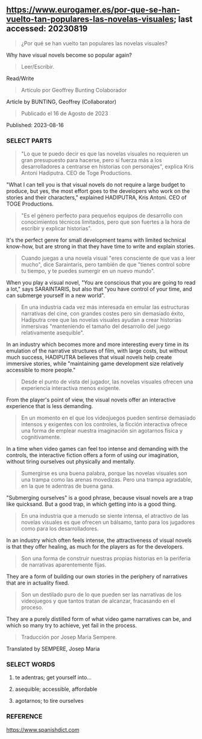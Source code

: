 ## https://www.eurogamer.es/por-que-se-han-vuelto-tan-populares-las-novelas-visuales; last accessed: 20230819

> ¿Por qué se han vuelto tan populares las novelas visuales?

Why have visual novels become so popular again?

> Leer/Escribir.

Read/Write

> Artículo por Geoffrey Bunting Colaborador

Article by BUNTING, Geoffrey (Collaborator)

> Publicado el 16 de Agosto de 2023

Published: 2023-08-16

### SELECT PARTS

> "Lo que te puedo decir es que las novelas visuales no requieren un gran presupuesto para hacerse, pero sí fuerza más a los desarrolladores a centrarse en historias con personajes", explica Kris Antoni Hadiputra. CEO de Toge Productions. 

"What I can tell you is that visual novels do not require a large budget to produce, but yes, the most effort goes to the developers who work on the stories and their characters," explained HADIPUTRA, Kris Antoni. CEO of TOGE Productions.

> "Es el género perfecto para pequeños equipos de desarrollo con conocimientos técnicos limitados, pero que son fuertes a la hora de escribir y explicar historias". 

It's the perfect genre for small development teams with limited technical know-how, but are strong in that they have time to write and explain stories.

> Cuando juegas a una novela visual "eres consciente de que vas a leer mucho", dice Saraintaris, pero también de que "tienes control sobre tu tiempo, y te puedes sumergir en un nuevo mundo".

When you play a visual novel, "You are conscious that you are going to read a lot," says SARAINTARIS, but also that "you have control of your time, and can submerge yourself in a new world".

> En una industria cada vez más interesada en emular las estructuras narrativas del cine, con grandes costes pero sin demasiado éxito, Hadiputra cree que las novelas visuales ayudan a crear historias inmersivas "manteniendo el tamaño del desarrollo del juego relativamente asequible". 

In an industry which becomes more and more interesting every time in its emulation of the narrative structures of film, with large costs, but without much success, HADIPUTRA believes that visual novels help create immersive stories, while "maintaining game development size relatively accessible to more people."

> Desde el punto de vista del jugador, las novelas visuales ofrecen una experiencia interactiva menos exigente. 

From the player's point of view, the visual novels offer an interactive experience that is less demanding.

> En un momento en el que los videojuegos pueden sentirse demasiado intensos y exigentes con los controles, la ficción interactiva ofrece una forma de emplear nuestra imaginación sin agotarnos física y cognitivamente. 

In a time when video games can feel too intense and demanding with the controls, the interactive fiction offers a form of using our imagination, without tiring ourselves out physically and mentally.
 
> Sumergirse es una buena palabra, porque las novelas visuales son una trampa como las arenas movedizas. Pero una trampa agradable, en la que te adentras de buena gana. 

"Submerging ourselves" is a good phrase, because visual novels are a trap like quicksand. But a good trap, in which getting into is a good thing.

> En una industria que a menudo se siente intensa, el atractivo de las novelas visuales es que ofrecen un bálsamo, tanto para los jugadores como para los desarrolladores. 

In an industry which often feels intense, the attractiveness of visual novels is that they offer healing, as much for the players as for the developers.

> Son una forma de construir nuestras propias historias en la periferia de narrativas aparentemente fijas. 

They are a form of building our own stories in the periphery of narratives that are in actuality fixed.

> Son un destilado puro de lo que pueden ser las narrativas de los videojuegos y que tantos tratan de alcanzar, fracasando en el proceso.

They are a purely distilled form of what video game narratives can be, and which so many try to achieve, yet fail in the process.

> Traducción por Josep Maria Sempere.

Translated by SEMPERE, Josep Maria

### SELECT WORDS

1) te adentras; get yourself into...

2) asequible; accessible, affordable

3) agotarnos; to tire ourselves

### REFERENCE

https://www.spanishdict.com
